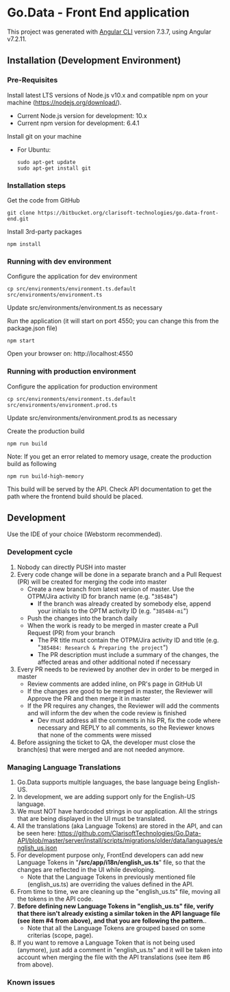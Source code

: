 # Go.Data - Front End application

This project was generated with [Angular CLI](https://github.com/angular/angular-cli) version 7.3.7, using Angular v7.2.11.

## Installation (Development Environment)

### Pre-Requisites

Install latest LTS versions of Node.js v10.x and compatible npm on your machine (https://nodejs.org/download/).

- Current Node.js version for development: 10.x
- Current npm version for development: 6.4.1

Install git on your machine
- For Ubuntu:

   ```
   sudo apt-get update
   sudo apt-get install git
   ```

### Installation steps

Get the code from GitHub

    git clone https://bitbucket.org/clarisoft-technologies/go.data-front-end.git

Install 3rd-party packages

    npm install

### Running with dev environment

Configure the application for dev environment

    cp src/environments/environment.ts.default src/environments/environment.ts

Update src/environments/environment.ts as necessary  

Run the application (it will start on port 4550; you can change this from the package.json file)

    npm start

Open your browser on: http://localhost:4550

### Running with production environment

Configure the application for production environment

    cp src/environments/environment.ts.default src/environments/environment.prod.ts

Update src/environments/environment.prod.ts as necessary  

Create the production build

    npm run build

Note: If you get an error related to memory usage, create the production build as following

    npm run build-high-memory

This build will be served by the API. Check API documentation to get the path where the frontend build should be placed. 

## Development

Use the IDE of your choice (Webstorm recommended).

### Development cycle

1. Nobody can directly PUSH into master
2. Every code change will be done in a separate branch and a Pull Request (PR) will be created for merging the code into master
    - Create a new branch from latest version of master. Use the OTPM/Jira activity ID for branch name (e.g. "```385484```")
        - If the branch was already created by somebody else, append your initials to the OPTM activity ID (e.g. "```385484-mi```")
    - Push the changes into the branch daily
    - When the work is ready to be merged in master create a Pull Request (PR) from your branch
        - The PR title must contain the OTPM/Jira activity ID and title (e.g. "```385484: Research & Preparing the project```")
        - The PR description must include a summary of the changes, the affected areas and other additional noted if necessary
3. Every PR needs to be reviewed by another dev in order to be merged in master
    - Review comments are added inline, on PR's page in GitHub UI
    - If the changes are good to be merged in master, the Reviewer will Approve the PR and then merge it in master
    - If the PR requires any changes, the Reviewer will add the comments and will inform the dev when the code review is finished
        - Dev must address all the comments in his PR, fix the code where necessary and REPLY to all comments, so the Reviewer knows that none of the comments were missed
4. Before assigning the ticket to QA, the developer must close the branch(es) that were merged and are not needed anymore.

### Managing Language Translations

1. Go.Data supports multiple languages, the base language being English-US.
2. In development, we are adding support only for the English-US language.
3. We must NOT have hardcoded strings in our application. All the strings that are being displayed in the UI must be translated.
4. All the translations (aka Language Tokens) are stored in the API, and can be seen here: https://github.com/ClarisoftTechnologies/Go.Data-API/blob/master/server/install/scripts/migrations/older/data/languages/english_us.json
5. For development purpose only, FrontEnd developers can add new Language Tokens in "**/src/app/i18n/english_us.ts**" file, so that the changes are reflected in the UI while developing.
   - Note that the Language Tokens in previously mentioned file (english_us.ts) are overriding the values defined in the API.
6. From time to time, we are cleaning up the "english_us.ts" file, moving all the tokens in the API code.
7. **Before defining new Language Tokens in "english_us.ts" file, verify that there isn't already existing a similar token in the API language file (see item #4 from above), and that you are following the pattern.**. 
   - Note that all the Language Tokens are grouped based on some criterias (scope, page).
8. If you want to remove a Language Token that is not being used (anymore), just add a comment in "english_us.ts" and it will be taken into account when merging the file with the API translations (see item #6 from above).

### Known issues
